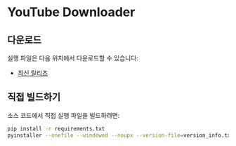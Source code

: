 # YouTube Downloader

## 다운로드
실행 파일은 다음 위치에서 다운로드할 수 있습니다:
- [최신 릴리즈](https://1drv.ms/u/s!AvURSZSJYcaoiL9bY2uTvNPcbpF-QQ?e=xxRAYc)

## 직접 빌드하기
소스 코드에서 직접 실행 파일을 빌드하려면:
```bash
pip install -r requirements.txt
pyinstaller --onefile --windowed --noupx --version-file=version_info.txt --icon=icon.ico --name="YouTube Downloader" main.py
